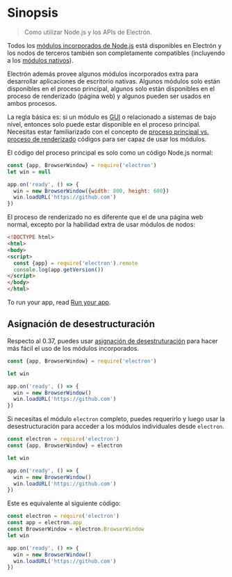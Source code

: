# Sinopsis

> Como utilizar Node.js y los APIs de Electrón.

Todos los [módulos incorporados de Node.js](https://nodejs.org/api/) está disponibles en Electrón y los nodos de terceros también son completamente compatibles (incluyendo a los [ módulos nativos](../tutorial/using-native-node-modules.md)).

Electrón además provee algunos módulos incorporados extra para desarrollar aplicaciones de escritorio nativas. Algunos módulos solo están disponibles en el proceso principal, algunos solo están disponibles en el proceso de renderizado (página web) y algunos pueden ser usados en ambos procesos.

La regla básica es: si un módulo es [ GUI](https://en.wikipedia.org/wiki/Graphical_user_interface) o relacionado a sistemas de bajo nivel, entonces solo puede estar disponible en el proceso principal. Necesitas estar familiarizado con el concepto de [ proceso principal vs. proceso de renderizado](../tutorial/quick-start.md#main-process) códigos para ser capaz de usar los módulos.

El código del proceso principal es solo como un código Node.js normal:

```javascript
const {app, BrowserWindow} = require('electron')
let win = null

app.on('ready', () => {
  win = new BrowserWindow({width: 800, height: 600})
  win.loadURL('https://github.com')
})
```

El proceso de renderizado no es diferente que el de una página web normal, excepto por la habilidad extra de usar módulos de nodos:

```html
<!DOCTYPE html>
<html>
<body>
<script>
  const {app} = require('electron').remote
  console.log(app.getVersion())
</script>
</body>
</html>
```

To run your app, read [Run your app](../tutorial/quick-start.md#run-your-app).

## Asignación de desestructuración

Respecto al 0.37, puedes usar [ asignación de desestruturación](https://developer.mozilla.org/en-US/docs/Web/JavaScript/Reference/Operators/Destructuring_assignment) para hacer más fácil el uso de los módulos incorporados.

```javascript
const {app, BrowserWindow} = require('electron')

let win

app.on('ready', () => {
  win = new BrowserWindow()
  win.loadURL('https://github.com')
})
```

Si necesitas el módulo ` electron ` completo, puedes requerirlo y luego usar la desestructuración para acceder a los módulos individuales desde ` electron `.

```javascript
const electron = require('electron')
const {app, BrowserWindow} = electron

let win

app.on('ready', () => {
  win = new BrowserWindow()
  win.loadURL('https://github.com')
})
```

Este es equivalente al siguiente código:

```javascript
const electron = require('electron')
const app = electron.app
const BrowserWindow = electron.BrowserWindow
let win

app.on('ready', () => {
  win = new BrowserWindow()
  win.loadURL('https://github.com')
})
```